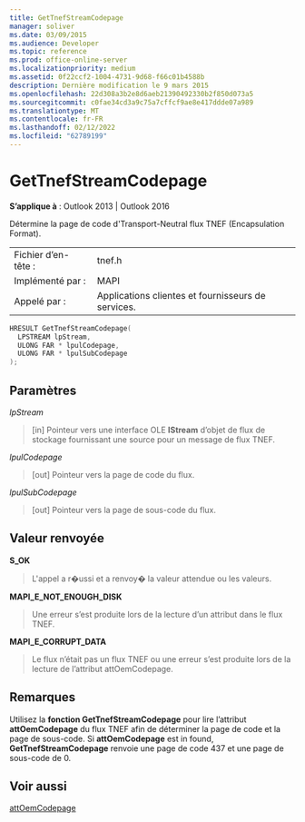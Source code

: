 ```yaml
---
title: GetTnefStreamCodepage
manager: soliver
ms.date: 03/09/2015
ms.audience: Developer
ms.topic: reference
ms.prod: office-online-server
ms.localizationpriority: medium
ms.assetid: 0f22ccf2-1004-4731-9d68-f66c01b4588b
description: Dernière modification le 9 mars 2015
ms.openlocfilehash: 22d308a3b2e8d6aeb21390492330b2f850d073a5
ms.sourcegitcommit: c0fae34cd3a9c75a7cffcf9ae8e417ddde07a989
ms.translationtype: MT
ms.contentlocale: fr-FR
ms.lasthandoff: 02/12/2022
ms.locfileid: "62789199"
---
```

# <a name="gettnefstreamcodepage"></a>GetTnefStreamCodepage

  
  
**S’applique à** : Outlook 2013 | Outlook 2016 
  
Détermine la page de code d'Transport-Neutral flux TNEF (Encapsulation Format).
  
|||
|:-----|:-----|
|Fichier d’en-tête :  <br/> |tnef.h  <br/> |
|Implémenté par :  <br/> |MAPI  <br/> |
|Appelé par :  <br/> |Applications clientes et fournisseurs de services. |
   
```cpp
HRESULT GetTnefStreamCodepage(
  LPSTREAM lpStream,
  ULONG FAR * lpulCodepage,
  ULONG FAR * lpulSubCodepage
);
```

## <a name="parameters"></a>Paramètres

 _lpStream_
  
> [in] Pointeur vers une interface OLE **IStream** d’objet de flux de stockage fournissant une source pour un message de flux TNEF. 
    
 _lpulCodepage_
  
> [out] Pointeur vers la page de code du flux.
    
 _lpulSubCodepage_
  
> [out] Pointeur vers la page de sous-code du flux.
    
## <a name="return-value"></a>Valeur renvoyée

 **S_OK**
  
> L'appel a r�ussi et a renvoy� la valeur attendue ou les valeurs.
    
 **MAPI_E_NOT_ENOUGH_DISK**
  
> Une erreur s’est produite lors de la lecture d’un attribut dans le flux TNEF.
    
 **MAPI_E_CORRUPT_DATA**
  
> Le flux n’était pas un flux TNEF ou une erreur s’est produite lors de la lecture de l’attribut attOemCodepage.
    
## <a name="remarks"></a>Remarques

Utilisez la **fonction GetTnefStreamCodepage** pour lire l’attribut **attOemCodepage** du flux TNEF afin de déterminer la page de code et la page de sous-code. Si **attOemCodepage** est in found, **GetTnefStreamCodepage** renvoie une page de code 437 et une page de sous-code de 0. 
  
## <a name="see-also"></a>Voir aussi



[attOemCodepage](https://msdn.microsoft.com/library/ee158667%28EXCHG.80%29.aspx)

